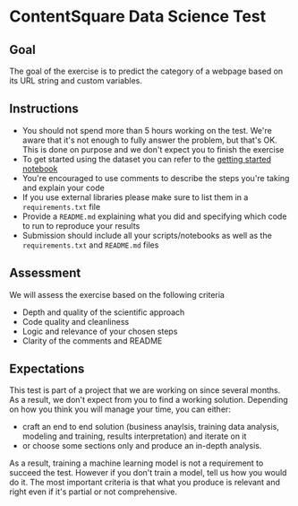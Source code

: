 ContentSquare Data Science Test
===========
## Goal
The goal of the exercise is to predict the category of a webpage based on its URL string and custom variables.

## Instructions
* You should not spend more than 5 hours working on the test. We're aware that it's not enough to fully answer the 
problem, but that's OK. This is done on purpose and we don't expect you to finish the exercise
* To get started using the dataset you can refer to the [getting started notebook](getting_started.ipynb)
* You're encouraged to use comments to describe the steps you're taking and explain your code
* If you use external libraries please make sure to list them in a `requirements.txt` file
* Provide a `README.md` explaining what you did and specifying which code to run to reproduce your results
* Submission should include all your scripts/notebooks as well as the `requirements.txt` and `README.md` files

## Assessment
We will assess the exercise based on the following criteria
* Depth and quality of the scientific approach
* Code quality and cleanliness
* Logic and relevance of your chosen steps
* Clarity of the comments and README

## Expectations
This test is part of a project that we are working on since several months. As a result, we don't expect from you to 
find a working solution. Depending on how you think you will manage your time, you can either:
* craft an end to end solution (business anaylsis, training data analysis, modeling and training, results interpretation) and iterate on it
* or choose some sections only and produce an in-depth analysis.

As a result, training a machine learning model is not a requirement to succeed the test. However if you don't train a model, tell us how you would do it. The most important criteria is that what you produce is relevant and right even if it's partial or not comprehensive.
